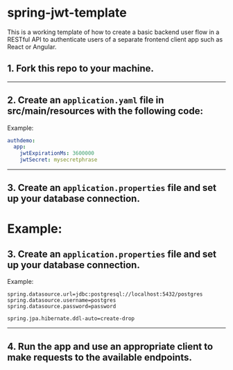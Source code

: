 # spring-jwt-template

This is a working template of how to create a basic backend user flow in a RESTful API to authenticate users of a separate frontend client app such as React or Angular.

## 1. Fork this repo to your machine.
  <hr/>

## 2. Create an ```application.yaml``` file in src/main/resources with the following code:
Example:
  ```yaml
  authdemo:
    app:
      jwtExpirationMs: 3600000
      jwtSecret: mysecretphrase
  ```
  <hr/>

## 3. Create an ```application.properties``` file and set up your database connection.
Example:
=======

## 3. Create an ```application.properties``` file and set up your database connection.
Example:
  ```properties
  spring.datasource.url=jdbc:postgresql://localhost:5432/postgres
  spring.datasource.username=postgres
  spring.datasource.password=password

  spring.jpa.hibernate.ddl-auto=create-drop
  ```
  <hr/>

## 4. Run the app and use an appropriate client to make requests to the available endpoints.
